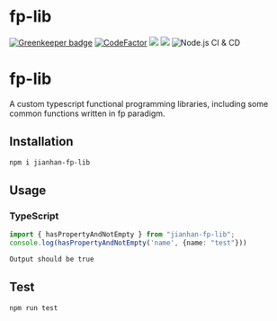 # fp-lib

[![Greenkeeper badge](https://badges.greenkeeper.io/jianhan/fp-lib.svg)](https://greenkeeper.io/)
[![CodeFactor](https://www.codefactor.io/repository/github/jianhan/fp-lib/badge)](https://www.codefactor.io/repository/github/jianhan/fp-lib)
<a href="https://codeclimate.com/github/jianhan/fp-lib/maintainability"><img src="https://api.codeclimate.com/v1/badges/0f074aeda4ff49dd5123/maintainability" /></a>
<a href="https://codeclimate.com/github/jianhan/fp-lib/test_coverage"><img src="https://api.codeclimate.com/v1/badges/0f074aeda4ff49dd5123/test_coverage" /></a>
![Node.js CI & CD](https://github.com/jianhan/fp-lib/workflows/Node.js%20CI%20&%20CD/badge.svg?branch=master)
<br>

# fp-lib
A custom typescript functional programming libraries, including some common functions written in fp paradigm.

## Installation 
```sh
npm i jianhan-fp-lib
```
## Usage

### TypeScript
```typescript
import { hasPropertyAndNotEmpty } from "jianhan-fp-lib";
console.log(hasPropertyAndNotEmpty('name', {name: "test"}))
```
```sh
Output should be true
```
## Test 
```sh
npm run test
```